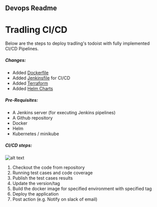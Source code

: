 ## Devops Readme

Tradling CI/CD
=======
Below are the steps to deploy tradling's todoist with fully implemented CI/CD Pipelines.

##### Changes:
* Added [Dockerfile](/Dockerfile)
* Added [Jenkinsfile](/Jenkinsfile) for CI/CD
* Added [Terraform](/terraform)
* Added [Helm Charts](/k8)

##### Pre-Requisites: 
* A Jenkins server (for executing Jenkins pipelines)
* A Github repository
* Docker
* Helm
* Kubernetes / minikube

##### CI/CD steps:

![alt text](https://github.com/vikramjakhr/ruby-sample/blob/vikram-assignment/cicd.png)

1) Checkout the code from repository
2) Running test cases and code coverage 
3) Publish the test cases results
4) Update the version/tag
5) Build the docker image for specified environment with specified tag
6) Deploy the application
7) Post action (e.g. Notify on slack of email)